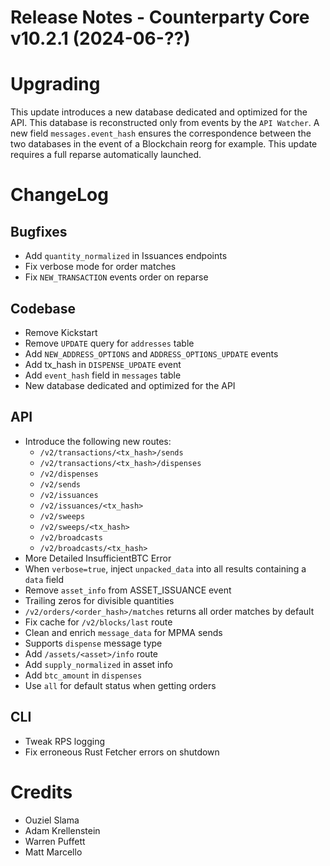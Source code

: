 # Release Notes - Counterparty Core v10.2.1 (2024-06-??)


# Upgrading

This update introduces a new database dedicated and optimized for the API. This database is reconstructed only from events by the `API Watcher`. A new field `messages.event_hash` ensures the correspondence between the two databases in the event of a Blockchain reorg for example.
This update requires a full reparse automatically launched.

# ChangeLog

## Bugfixes

* Add `quantity_normalized` in Issuances endpoints
* Fix verbose mode for order matches
* Fix `NEW_TRANSACTION` events order on reparse

## Codebase

* Remove Kickstart
* Remove `UPDATE` query for `addresses` table
* Add `NEW_ADDRESS_OPTIONS` and `ADDRESS_OPTIONS_UPDATE` events
* Add tx_hash in `DISPENSE_UPDATE` event
* Add `event_hash` field in `messages` table
* New database dedicated and optimized for the API

## API

* Introduce the following new routes:
    - `/v2/transactions/<tx_hash>/sends`
    - `/v2/transactions/<tx_hash>/dispenses`
    - `/v2/dispenses`
    - `/v2/sends`
    - `/v2/issuances`
    - `/v2/issuances/<tx_hash>`
    - `/v2/sweeps`
    - `/v2/sweeps/<tx_hash>`
    - `/v2/broadcasts`
    - `/v2/broadcasts/<tx_hash>`
* More Detailed InsufficientBTC Error
* When `verbose=true`, inject `unpacked_data` into all results containing a `data` field
* Remove `asset_info` from ASSET_ISSUANCE event
* Trailing zeros for divisible quantities
* `/v2/orders/<order_hash>/matches` returns all order matches by default
* Fix cache for `/v2/blocks/last` route
* Clean and enrich `message_data` for MPMA sends
* Supports `dispense` message type
* Add `/assets/<asset>/info` route
* Add `supply_normalized` in asset info
* Add `btc_amount` in `dispenses`
* Use `all` for default status when getting orders

## CLI

* Tweak RPS logging
* Fix erroneous Rust Fetcher errors on shutdown 


# Credits
* Ouziel Slama
* Adam Krellenstein
* Warren Puffett
* Matt Marcello
